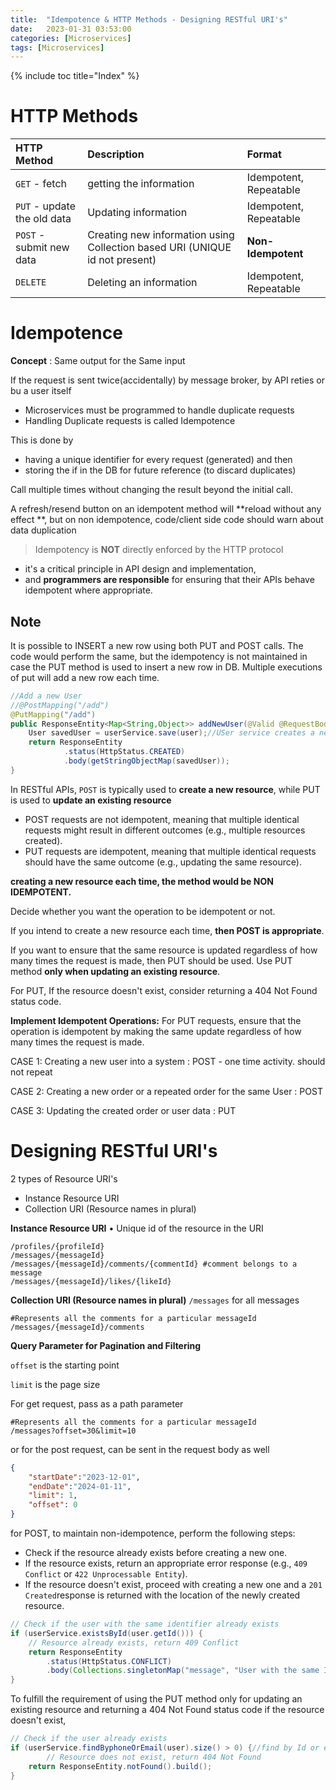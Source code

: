 ```yaml
---
title:  "Idempotence & HTTP Methods - Designing RESTful URI's"
date:   2023-01-31 03:53:00
categories: [Microservices]
tags: [Microservices]
---
```


{% include toc title="Index" %}

# HTTP Methods

| HTTP Method                 | Description                                                                 | Format                 |
|:----------------------------|:----------------------------------------------------------------------------|:-----------------------| 
| `GET` - fetch               | getting the information                                                     | Idempotent, Repeatable |
| `PUT` - update the old data | Updating  information                                                       | Idempotent, Repeatable |
| `POST` -  submit new data   | Creating new information using Collection based URI (UNIQUE id not present) | **Non-Idempotent**     |
| `DELETE`                    | Deleting an information                                                     | Idempotent, Repeatable |

# Idempotence

**Concept** : Same output for the Same input

If the request is sent twice(accidentally) by message broker, by API reties or
bu a user itself

- Microservices must be programmed to handle duplicate requests
- Handling Duplicate requests is called Idempotence

This is done by

- having a unique identifier for every request (generated) and then
- storing the if in the DB for future reference (to discard duplicates)

Call multiple times without changing the result beyond the initial call.

A refresh/resend button on an idempotent method will **reload without any effect
**, but on non idempotence,
code/client side code should warn about data duplication

> Idempotency is **NOT** directly enforced by the HTTP protocol

- it's a critical principle in API design and implementation,
- and **programmers are responsible** for ensuring that their APIs behave
  idempotent where appropriate.

## Note

It is possible to INSERT a new row using both PUT and POST calls. The code would
perform the same, but the idempotency
is not maintained in case the PUT method is used to insert a new row in DB.
Multiple executions of put will add a new row each time.

```java
//Add a new User
//@PostMapping("/add")
@PutMapping("/add")
public ResponseEntity<Map<String,Object>> addNewUser(@Valid @RequestBody User user){
    User savedUser = userService.save(user);//USer service creates a new Id for new request and save a new record
    return ResponseEntity
            .status(HttpStatus.CREATED)
            .body(getStringObjectMap(savedUser));
}
```

In RESTful APIs, `POST` is typically used to **create a new resource**, while
PUT is used to **update an existing resource**

* POST requests are not idempotent, meaning that multiple identical requests
  might result in different outcomes (e.g., multiple resources created).
* PUT requests are idempotent, meaning that multiple identical requests should
  have the same outcome (e.g., updating the same resource).

**creating a new resource each time, the method would be NON IDEMPOTENT.**

Decide whether you want the operation to be idempotent or not.

If you intend to create a new resource each time, **then POST is appropriate**.

If you want to ensure that the same resource is updated regardless of how many
times the request is made, then PUT should be used.
Use PUT method **only when updating an existing resource**.

For PUT, If the resource doesn't exist, consider returning a 404 Not Found
status code.

**Implement Idempotent Operations:**
For PUT requests, ensure that the operation is idempotent by making the same
update regardless of how many times the request is made.

CASE 1: Creating a new user into a system : POST - one time activity. should not
repeat

CASE 2: Creating a new order or a repeated order for the same User : POST

CASE 3: Updating the created order or user data : PUT

# Designing RESTful URI's

2 types of Resource URI's

* Instance Resource URI
* Collection URI (Resource names in plural)

**Instance Resource URI**
• Unique id of the resource in the URI

```shell
/profiles/{profileId}
/messages/{messageId}
/messages/{messageId}/comments/{commentId} #comment belongs to a message
/messages/{messageId}/likes/{likeId}
```

**Collection URI (Resource names in plural)**
`/messages` for all messages

```shell
#Represents all the comments for a particular messageId 
/messages/{messageId}/comments
```

**Query Parameter for Pagination and Filtering**

`offset` is the starting point

`limit` is the page size

For get request, pass as a path parameter

```shell
#Represents all the comments for a particular messageId 
/messages?offset=30&limit=10
```

or for the post request, can be sent in the request body as well

```json
{
    "startDate":"2023-12-01",
    "endDate":"2024-01-11",
    "limit": 1,
    "offset": 0
}
```

for POST, to maintain non-idempotence, perform the following steps:

- Check if the resource already exists before creating a new one.
- If the resource exists, return an appropriate error response (e.g.,
  `409 Conflict` or `422 Unprocessable Entity`).
- If the resource doesn't exist, proceed with creating a new one and a
  `201 Created`response is returned with the location of the newly created
  resource.

```java
// Check if the user with the same identifier already exists
if (userService.existsById(user.getId())) {
    // Resource already exists, return 409 Conflict
    return ResponseEntity
        .status(HttpStatus.CONFLICT)
        .body(Collections.singletonMap("message", "User with the same ID already exists"));
}
```

To fulfill the requirement of using the PUT method only for updating an existing
resource and
returning a 404 Not Found status code if the resource doesn't exist,

```java
// Check if the user already exists
if (userService.findByphoneOrEmail(user).size() > 0) {//find by Id or email or phone or any other pseudo primary key
        // Resource does not exist, return 404 Not Found
	return ResponseEntity.notFound().build();
}
```
